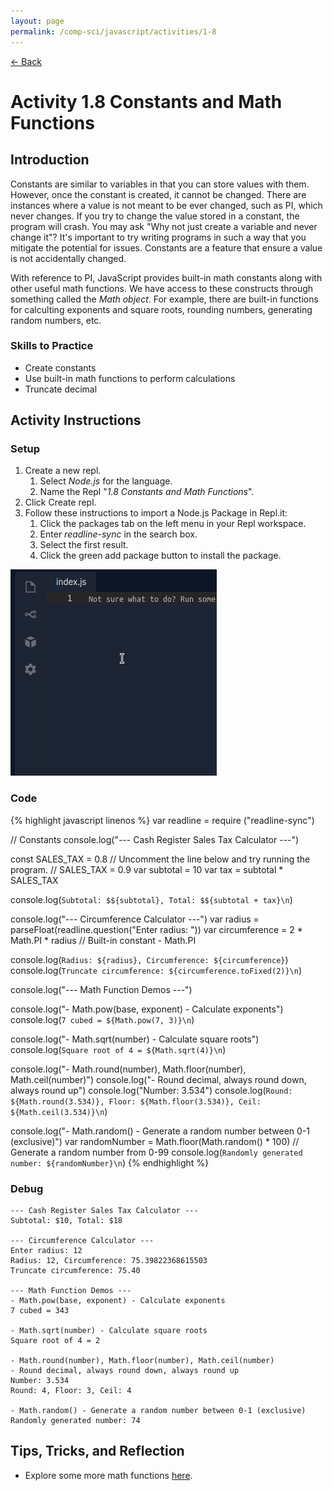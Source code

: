 ```yaml
---
layout: page
permalink: /comp-sci/javascript/activities/1-8
---
```


[← Back](../)

# Activity 1.8 Constants and Math Functions

## Introduction

Constants are similar to variables in that you can store values with them. However, once the constant is created, it cannot be changed. There are instances where a value is not meant to be ever changed, such as PI, which never changes. If you try to change the value stored in a constant, the program will crash. You may ask "Why not just create a variable and never change it"? It's important to try writing programs in such a way that you mitigate the potential for issues. Constants are a feature that ensure a value is not accidentally changed.

With reference to PI, JavaScript provides built-in  math constants along with other useful math functions. We have access to these constructs through something called the *Math object*. For example, there are built-in functions for calculting exponents and square roots, rounding numbers, generating random numbers, etc.

### Skills to Practice

- Create constants
- Use built-in math functions to perform calculations
- Truncate decimal

## Activity Instructions

### Setup

1. Create a new repl.
    1. Select *Node.js* for the language.
    2. Name the Repl "*1.8 Constants and Math Functions*".
2. Click Create repl.
3. Follow these instructions to import a Node.js Package in Repl.it:
    1. Click the packages tab on the left menu in your Repl workspace.
    2. Enter *readline-sync* in the search box.
    3. Select the first result.
    4. Click the green add package button to install the package.

![Install readline-sync package](/assets/img/activities/js-install-npm-package-repl.gif)

### Code

{% highlight javascript linenos %}
var readline = require ("readline-sync")


// Constants
console.log("--- Cash Register Sales Tax Calculator ---")

const SALES_TAX = 0.8
// Uncomment the line below and try running the program.
// SALES_TAX = 0.9
var subtotal = 10
var tax = subtotal * SALES_TAX

console.log(`Subtotal: $${subtotal}, Total: $${subtotal + tax}\n`)


console.log("--- Circumference Calculator ---")
var radius = parseFloat(readline.question("Enter radius: "))
var circumference = 2 * Math.PI * radius // Built-in constant - Math.PI

console.log(`Radius: ${radius}, Circumference: ${circumference}`)
console.log(`Truncate circumference: ${circumference.toFixed(2)}\n`)


console.log("--- Math Function Demos ---")

console.log("- Math.pow(base, exponent) - Calculate exponents")
console.log(`7 cubed = ${Math.pow(7, 3)}\n`)

console.log("- Math.sqrt(number) - Calculate square roots")
console.log(`Square root of 4 = ${Math.sqrt(4)}\n`)

console.log("- Math.round(number), Math.floor(number), Math.ceil(number)")
console.log("- Round decimal, always round down, always round up")
console.log("Number: 3.534")
console.log(`Round: ${Math.round(3.534)}, Floor: ${Math.floor(3.534)}, Ceil: ${Math.ceil(3.534)}\n`)

console.log("- Math.random() - Generate a random number between 0-1 (exclusive)")
var randomNumber = Math.floor(Math.random() * 100) // Generate a random number from 0-99
console.log(`Randomly generated number: ${randomNumber}\n`)
{% endhighlight %}

### Debug

```
--- Cash Register Sales Tax Calculator ---
Subtotal: $10, Total: $18

--- Circumference Calculator ---
Enter radius: 12
Radius: 12, Circumference: 75.39822368615503
Truncate circumference: 75.40

--- Math Function Demos ---
- Math.pow(base, exponent) - Calculate exponents
7 cubed = 343

- Math.sqrt(number) - Calculate square roots
Square root of 4 = 2

- Math.round(number), Math.floor(number), Math.ceil(number)
- Round decimal, always round down, always round up
Number: 3.534
Round: 4, Floor: 3, Ceil: 4

- Math.random() - Generate a random number between 0-1 (exclusive)
Randomly generated number: 74
```

## Tips, Tricks, and Reflection

- Explore some more math functions [here](https://developer.mozilla.org/en-US/docs/Web/JavaScript/Reference/Global_Objects/Math).
